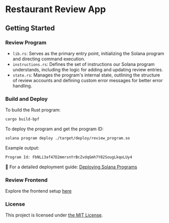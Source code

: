 <!-- markdownlint-disable -->

# Restaurant Review App

## Getting Started

### Review Program

- `lib.rs`: Serves as the primary entry point, initializing the Solana program and directing command execution.
- `instructions.rs`: Defines the set of instructions our Solana program understands, including the logic for adding and updating review entries.
- `state.rs`: Manages the program's internal state, outlining the structure of review accounts and defining custom error messages for better error handling.

### Build and Deploy

To build the Rust program:

```sh
cargo build-bpf
```

To deploy the program and get the program ID:

```sh
solana program deploy ./target/deploy/review_program.so
```

Example output:

```sh
Program Id: FbNLi3af47D2mmrsnYrBcZvdqGmh7Y82SougLkqoLUy4
```

🔗 For a detailed deployment guide: [Deploying Solana Programs](https://docs.solanalabs.com/cli/examples/deploy-a-program#how-to-deploy-a-program)

### Review Frontend

Explore the frontend setup [here](restaurant-review-frontend/README.md)

### License

This project is licensed under [the MIT License](LICENSE).
